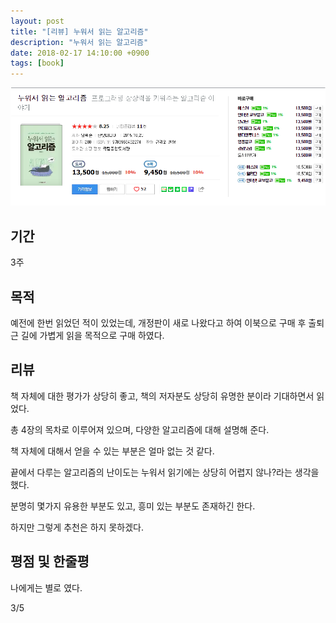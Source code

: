 ```yaml
---
layout: post
title: "[리뷰] 누워서 읽는 알고리즘"
description: "누워서 읽는 알고리즘"
date: 2018-02-17 14:10:00 +0900
tags: [book]
---
```


![book image](/images/book/11.png)

## 기간

3주 

## 목적

예전에 한번 읽었던 적이 있었는데, 개정판이 새로 나왔다고 하여 이북으로 구매 후 출퇴근 길에 가볍게 읽을 목적으로 구매 하였다.

## 리뷰

책 자체에 대한 평가가 상당히 좋고, 책의 저자분도 상당히 유명한 분이라 기대하면서 읽었다.

총 4장의 목차로 이루어져 있으며, 다양한 알고리즘에 대해 설명해 준다.

책 자체에 대해서 얻을 수 있는 부분은 얼마 없는 것 같다.

끝에서 다루는 알고리즘의 난이도는 누워서 읽기에는 상당히 어렵지 않나?라는 생각을 했다.

분명히 몇가지 유용한 부분도 있고, 흥미 있는 부분도 존재하긴 한다.

하지만 그렇게 추천은 하지 못하겠다.

## 평점 및 한줄평

나에게는 별로 였다.

3/5